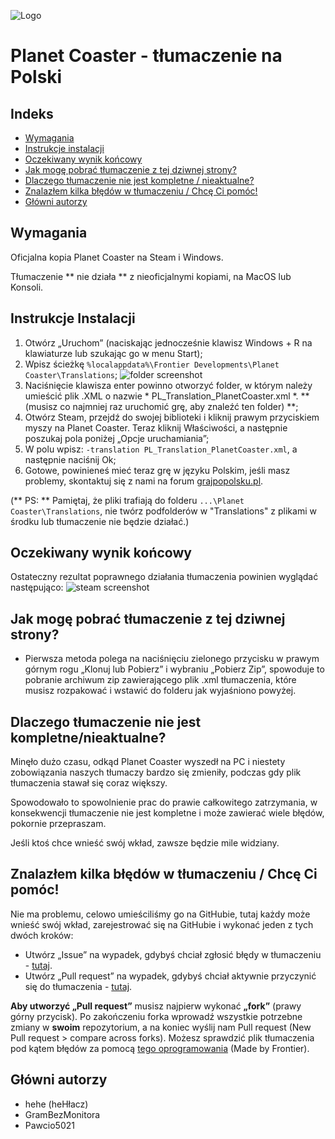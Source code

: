 ![Logo](ReadmeMedia/logo.png)
# Planet Coaster - tłumaczenie na Polski


## Indeks

- [Wymagania](#wymagania)
- [Instrukcje instalacji](#instrukcje-instalacji)
- [Oczekiwany wynik końcowy](#oczekiwany-końcowy-wynik)
- [Jak mogę pobrać tłumaczenie z tej dziwnej strony?](#Jak-mogę-pobrać-tłumaczenie-z-tej-dziwnej-strony)
- [Dlaczego tłumaczenie nie jest kompletne / nieaktualne?](#Dlaczego-tłumaczenie-nie-jest-kompletne--nie-jest-aktualne)
- [Znalazłem kilka błędów w tłumaczeniu / Chcę Ci pomóc!](#-Znalazłem-kilka-błędów-w-tłumaczeniu--Chcę-Ci-pomóc)
- [Główni autorzy](#Główni-autorzy)

## Wymagania

Oficjalna kopia Planet Coaster na Steam i Windows.

Tłumaczenie ** nie działa ** z nieoficjalnymi kopiami, na MacOS lub Konsoli.

## Instrukcje Instalacji

1. Otwórz „Uruchom” (naciskając jednocześnie klawisz Windows + R na klawiaturze lub szukając go w menu Start);
2. Wpisz ścieżkę `%localappdata%\Frontier Developments\Planet Coaster\Translations`;
![folder screenshot](ReadmeMedia/folder.png)
3. Naciśnięcie klawisza enter powinno otworzyć folder, w którym należy umieścić plik .XML o nazwie * PL_Translation_PlanetCoaster.xml *. ** (musisz co najmniej raz uruchomić grę, aby znaleźć ten folder) **;
4. Otwórz Steam, przejdź do swojej biblioteki i kliknij prawym przyciskiem myszy na Planet Coaster. Teraz kliknij Właściwości, a następnie poszukaj pola poniżej „Opcje uruchamiania”;
5. W polu wpisz: `-translation PL_Translation_PlanetCoaster.xml`, a następnie naciśnij Ok;
6. Gotowe, powinieneś mieć teraz grę w języku Polskim, jeśli masz problemy, skontaktuj się z nami na forum [grajpopolsku.pl](https://grajpopolsku.pl/forum/viewtopic.php?t=3457).

(** PS: ** Pamiętaj, że pliki trafiają do folderu `...\Planet Coaster\Translations`, nie twórz podfolderów w "Translations" z plikami w środku lub tłumaczenie nie będzie działać.)

## Oczekiwany wynik końcowy

Ostateczny rezultat poprawnego działania tłumaczenia powinien wyglądać następująco:
![steam screenshot](ReadmeMedia/steam.png)

## Jak mogę pobrać tłumaczenie z tej dziwnej strony?

- Pierwsza metoda polega na naciśnięciu zielonego przycisku w prawym górnym rogu „Klonuj lub Pobierz” i wybraniu „Pobierz Zip”, spowoduje to pobranie archiwum zip zawierającego plik .xml tłumaczenia, które musisz rozpakować i wstawić do folderu jak wyjaśniono powyżej.


## Dlaczego tłumaczenie nie jest kompletne/nieaktualne?

Minęło dużo czasu, odkąd Planet Coaster wyszedł na PC i niestety zobowiązania naszych tłumaczy bardzo się zmieniły, podczas gdy plik tłumaczenia stawał się coraz większy.

Spowodowało to spowolnienie prac do prawie całkowitego zatrzymania, w konsekwencji tłumaczenie nie jest kompletne i może zawierać wiele błędów, pokornie przepraszam.

Jeśli ktoś chce wnieść swój wkład, zawsze będzie mile widziany.

## Znalazłem kilka błędów w tłumaczeniu / Chcę Ci pomóc!

Nie ma problemu, celowo umieściliśmy go na GitHubie, tutaj każdy może wnieść swój wkład, zarejestrować się na GitHubie i wykonać jeden z tych dwóch kroków:

- Utwórz „Issue” na wypadek, gdybyś chciał zgłosić błędy w tłumaczeniu - [tutaj](https://github.com/hehe202/PlanetCoster/issues).
- Utwórz „Pull request” na wypadek, gdybyś chciał aktywnie przyczynić się do tłumaczenia - [tutaj](https://github.com/hehe202/PlanetCoster/pulls).

**Aby utworzyć „Pull request”** musisz najpierw wykonać **„fork”** (prawy górny przycisk). Po zakończeniu forka wprowadź wszystkie potrzebne zmiany w **swoim** repozytorium, a na koniec wyślij nam Pull request (New Pull request > compare across forks).
Możesz sprawdzić plik tłumaczenia pod kątem błędów za pomocą [tego oprogramowania](http://cdn.gulpeyrex.com/communitytranslations/tools/communitytranslationverifier/publish.htm) (Made by Frontier).



## Główni autorzy

- hehe (heHłacz)
- GramBezMonitora
- Pawcio5021




